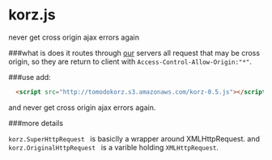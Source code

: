 korz.js
==

never get cross origin ajax errors again

###what is does
it routes through [our](//tomodo.com) servers all request that may be cross origin, so they are return to client with ```Access-Control-Allow-Origin:"*"```.

###use
add:
```html
  <script src="http://tomodokorz.s3.amazonaws.com/korz-0.5.js"></script>
``` 
and never get cross origin ajax errors again.

###more details

```korz.SuperHttpRequest ``` is basiclly a wrapper around XMLHttpRequest. and
```korz.OriginalHttpRequest ``` is a varible holding ```XMLHttpRequest```. 

